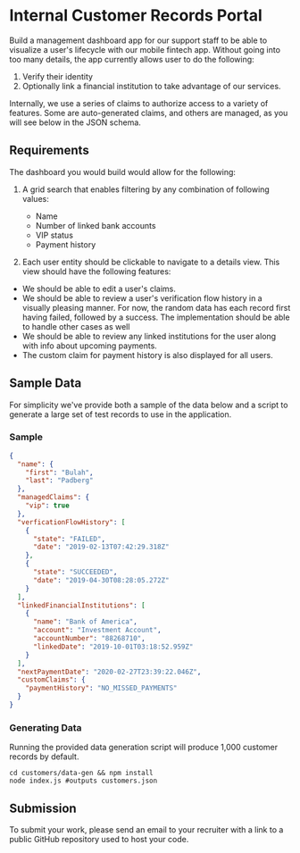 # Internal Customer Records Portal

Build a management dashboard app for our support staff to be able to visualize
a user's lifecycle with our mobile fintech app. Without going into too many details,
the app currently allows user to do the following:

1. Verify their identity
2. Optionally link a financial institution to take advantage of our services.

Internally, we use a series of claims to authorize access to a variety of features. Some are auto-generated claims, and others are managed, as you will see below in the JSON schema.

## Requirements

The dashboard you would build would allow for the following:

1. A grid search that enables filtering by any combination of following values:

   - Name
   - Number of linked bank accounts
   - VIP status
   - Payment history

2. Each user entity should be clickable to navigate to a details view. This view should have the following features:

  - We should be able to edit a user's claims.
  - We should be able to review a user's verification flow history in a visually pleasing manner. For now, the random data has each record first having failed, followed by a success. The implementation should be able to handle other cases as well
  - We should be able to review any linked institutions for the user along with info about upcoming payments.
  - The custom claim for payment history is also displayed for all users.

## Sample Data

  For simplicity we've provide both a sample of the data below and a script to generate a large set of test records to use in the application.

### Sample

```json
{
  "name": {
    "first": "Bulah",
    "last": "Padberg"
  },
  "managedClaims": {
    "vip": true
  },
  "verficationFlowHistory": [
    {
      "state": "FAILED",
      "date": "2019-02-13T07:42:29.318Z"
    },
    {
      "state": "SUCCEEDED",
      "date": "2019-04-30T08:28:05.272Z"
    }
  ],
  "linkedFinancialInstitutions": [
    {
      "name": "Bank of America",
      "account": "Investment Account",
      "accountNumber": "88268710",
      "linkedDate": "2019-10-01T03:18:52.959Z"
    }
  ],
  "nextPaymentDate": "2020-02-27T23:39:22.046Z",
  "customClaims": {
    "paymentHistory": "NO_MISSED_PAYMENTS"
  }
}
```

### Generating Data

Running the provided data generation script will produce 1,000 customer records by default.

```shell
cd customers/data-gen && npm install
node index.js #outputs customers.json
```

## Submission

To submit your work, please send an email to your recruiter with a link to a public GitHub repository  used to host your code.
